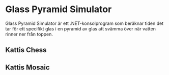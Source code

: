 # Glass Pyramid Simulator

Glass Pyramid Simulator är ett .NET-konsolprogram som beräknar tiden det tar för ett specifikt glas i en pyramid av glas att svämma över när vatten rinner ner från toppen.

## Kattis Chess

## Kattis Mosaic 
